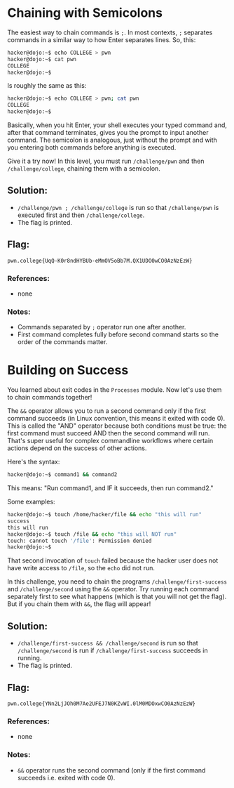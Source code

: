 # Chaining with Semicolons

The easiest way to chain commands is `;`. In most contexts, `;` separates commands in a similar way to how Enter separates lines. So, this:

```sh
hacker@dojo:~$ echo COLLEGE > pwn
hacker@dojo:~$ cat pwn
COLLEGE
hacker@dojo:~$
```
Is roughly the same as this:

```sh
hacker@dojo:~$ echo COLLEGE > pwn; cat pwn
COLLEGE
hacker@dojo:~$
```
Basically, when you hit Enter, your shell executes your typed command and, after that command terminates, gives you the prompt to input another command. The semicolon is analogous, just without the prompt and with you entering both commands before anything is executed.

Give it a try now! In this level, you must run `/challenge/pwn` and then `/challenge/college`, chaining them with a semicolon.

## Solution:

- `/challenge/pwn ; /challenge/college` is run so that `/challenge/pwn` is executed first and then `/challenge/college`.
- The flag is printed.

## Flag: 

```
pwn.college{UqQ-K0r8ndHYBUb-eMmOV5oBb7M.QX1UDO0wCO0AzNzEzW}
```

### References:

- none

### Notes:

- Commands separated by `;` operator run one after another.
- First command completes fully before second command starts so the order of the commands matter.



# Building on Success

You learned about exit codes in the `Processes` module. Now let's use them to chain commands together!

The `&&` operator allows you to run a second command only if the first command succeeds (in Linux convention, this means it exited with code 0). This is called the "AND" operator because both conditions must be true: the first command must succeed AND then the second command will run. That's super useful for complex commandline workflows where certain actions depend on the success of other actions.

Here's the syntax:

```sh
hacker@dojo:~$ command1 && command2
```
This means: "Run command1, and IF it succeeds, then run command2."

Some examples:

```sh
hacker@dojo:~$ touch /home/hacker/file && echo "this will run"
success
this will run
hacker@dojo:~$ touch /file && echo "this will NOT run"
touch: cannot touch '/file': Permission denied
hacker@dojo:~$
```
That second invocation of `touch` failed because the hacker user does not have write access to `/file`, so the `echo` did not run.

In this challenge, you need to chain the programs `/challenge/first-success` and `/challenge/second` using the `&&` operator. Try running each command separately first to see what happens (which is that you will not get the flag). But if you chain them with `&&`, the flag will appear!

## Solution:

- `/challenge/first-success && /challenge/second` is run so that `/challenge/second` is run if `/challenge/first-success` succeeds in running.
- The flag is printed. 

## Flag: 

```
pwn.college{YNn2LjJOh0M7Ae2UFEJ7N0KZvWI.0lM0MDOxwCO0AzNzEzW}
```

### References:

- none

### Notes:

- `&&` operator runs the second command (only if the first command succeeds i.e. exited with code 0).




